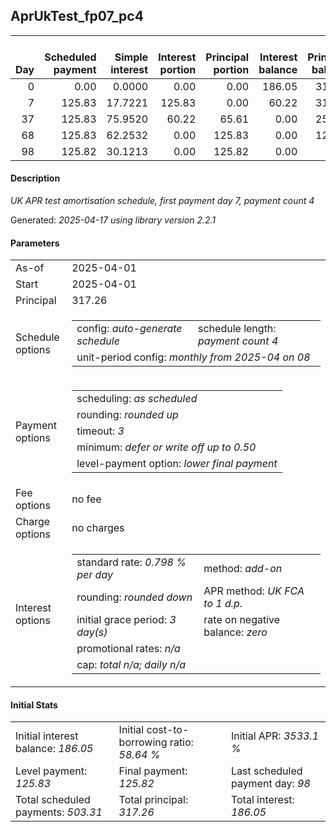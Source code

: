 <h2>AprUkTest_fp07_pc4</h2>
<table>
    <thead style="vertical-align: bottom;">
        <th style="text-align: right;">Day</th>
        <th style="text-align: right;">Scheduled payment</th>
        <th style="text-align: right;">Simple interest</th>
        <th style="text-align: right;">Interest portion</th>
        <th style="text-align: right;">Principal portion</th>
        <th style="text-align: right;">Interest balance</th>
        <th style="text-align: right;">Principal balance</th>
        <th style="text-align: right;">Total simple interest</th>
        <th style="text-align: right;">Total interest</th>
        <th style="text-align: right;">Total principal</th>
    </thead>
    <tr style="text-align: right;">
        <td class="ci00">0</td>
        <td class="ci01" style="white-space: nowrap;">0.00</td>
        <td class="ci02">0.0000</td>
        <td class="ci03">0.00</td>
        <td class="ci04">0.00</td>
        <td class="ci05">186.05</td>
        <td class="ci06">317.26</td>
        <td class="ci07">0.0000</td>
        <td class="ci08">0.00</td>
        <td class="ci09">0.00</td>
    </tr>
    <tr style="text-align: right;">
        <td class="ci00">7</td>
        <td class="ci01" style="white-space: nowrap;">125.83</td>
        <td class="ci02">17.7221</td>
        <td class="ci03">125.83</td>
        <td class="ci04">0.00</td>
        <td class="ci05">60.22</td>
        <td class="ci06">317.26</td>
        <td class="ci07">17.7221</td>
        <td class="ci08">125.83</td>
        <td class="ci09">0.00</td>
    </tr>
    <tr style="text-align: right;">
        <td class="ci00">37</td>
        <td class="ci01" style="white-space: nowrap;">125.83</td>
        <td class="ci02">75.9520</td>
        <td class="ci03">60.22</td>
        <td class="ci04">65.61</td>
        <td class="ci05">0.00</td>
        <td class="ci06">251.65</td>
        <td class="ci07">93.6742</td>
        <td class="ci08">186.05</td>
        <td class="ci09">65.61</td>
    </tr>
    <tr style="text-align: right;">
        <td class="ci00">68</td>
        <td class="ci01" style="white-space: nowrap;">125.83</td>
        <td class="ci02">62.2532</td>
        <td class="ci03">0.00</td>
        <td class="ci04">125.83</td>
        <td class="ci05">0.00</td>
        <td class="ci06">125.82</td>
        <td class="ci07">155.9274</td>
        <td class="ci08">186.05</td>
        <td class="ci09">191.44</td>
    </tr>
    <tr style="text-align: right;">
        <td class="ci00">98</td>
        <td class="ci01" style="white-space: nowrap;">125.82</td>
        <td class="ci02">30.1213</td>
        <td class="ci03">0.00</td>
        <td class="ci04">125.82</td>
        <td class="ci05">0.00</td>
        <td class="ci06">0.00</td>
        <td class="ci07">186.0487</td>
        <td class="ci08">186.05</td>
        <td class="ci09">317.26</td>
    </tr>
</table>
<h4>Description</h4>
<p><i>UK APR test amortisation schedule, first payment day 7, payment count 4</i></p>
<p>Generated: <i>2025-04-17 using library version 2.2.1</i></p>
<h4>Parameters</h4>
<table>
    <tr>
        <td>As-of</td>
        <td>2025-04-01</td>
    </tr>
    <tr>
        <td>Start</td>
        <td>2025-04-01</td>
    </tr>
    <tr>
        <td>Principal</td>
        <td>317.26</td>
    </tr>
    <tr>
        <td>Schedule options</td>
        <td>
            <table>
                <tr>
                    <td>config: <i>auto-generate schedule</i></td>
                    <td>schedule length: <i><i>payment count</i> 4</i></td>
                </tr>
                <tr>
                    <td colspan="2" style="white-space: nowrap;">unit-period config: <i>monthly from 2025-04 on 08</i></td>
                </tr>
            </table>
        </td>
    </tr>
    <tr>
        <td>Payment options</td>
        <td>
            <table>
                <tr>
                    <td>scheduling: <i>as scheduled</i></td>
                </tr>
                <tr>
                    <td>rounding: <i>rounded up</i></td>
                </tr>
                <tr>
                    <td>timeout: <i>3</i></td>
                </tr>
                <tr>
                    <td>minimum: <i>defer&nbsp;or&nbsp;write&nbsp;off&nbsp;up&nbsp;to&nbsp;0.50</i></td>
                </tr>
                <tr>
                    <td>level-payment option: <i>lower&nbsp;final&nbsp;payment</i></td>
                </tr>
            </table>
        </td>
    </tr>
    <tr>
        <td>Fee options</td>
        <td>no fee
        </td>
    </tr>
    <tr>
        <td>Charge options</td>
        <td>no charges
        </td>
    </tr>
    <tr>
        <td>Interest options</td>
        <td>
            <table>
                <tr>
                    <td>standard rate: <i>0.798 % per day</i></td>
                    <td>method: <i>add-on</i></td>
                </tr>
                <tr>
                    <td>rounding: <i>rounded down</i></td>
                    <td>APR method: <i>UK FCA to 1 d.p.</i></td>
                </tr>
                <tr>
                    <td>initial grace period: <i>3 day(s)</i></td>
                    <td>rate on negative balance: <i>zero</i></td>
                </tr>
                <tr>
                    <td colspan="2">promotional rates: <i><i>n/a</i></i></td>
                </tr>
                <tr>
                    <td colspan="2">cap: <i>total <i>n/a</i>; daily <i>n/a</i></td>
                </tr>
            </table>
        </td>
    </tr>
</table>
<h4>Initial Stats</h4>
<table>
    <tr>
        <td>Initial interest balance: <i>186.05</i></td>
        <td>Initial cost-to-borrowing ratio: <i>58.64 %</i></td>
        <td>Initial APR: <i>3533.1 %</i></td>
    </tr>
    <tr>
        <td>Level payment: <i>125.83</i></td>
        <td>Final payment: <i>125.82</i></td>
        <td>Last scheduled payment day: <i>98</i></td>
    </tr>
    <tr>
        <td>Total scheduled payments: <i>503.31</i></td>
        <td>Total principal: <i>317.26</i></td>
        <td>Total interest: <i>186.05</i></td>
    </tr>
</table>

